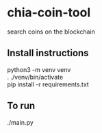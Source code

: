 # chia-coin-tool
 search coins on the blockchain 
 
## Install instructions
python3 -m venv venv  
. ./venv/bin/activate \
pip install -r requirements.txt 
## To run
./main.py

